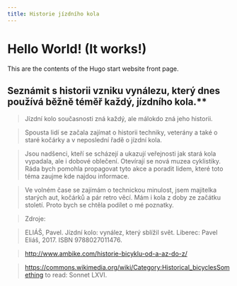 ```yaml
---
title: Historie jízdního kola
---
```


# Hello World! (It works!)

This are the contents of the Hugo start website front page.

## Seznámit s historii vzniku vynálezu, který dnes používá běžně téměř každý, jízdního kola.**

>Jízdní kolo současnosti zná každý, ale málokdo zná jeho historii.

>Spousta lidí se začala zajímat o historii techniky, veterány a také o staré kočárky a v neposlední řadě o jízdní kola.

>Jsou nadšenci, kteří se scházejí a ukazují veřejnosti jak stará kola vypadala, ale i dobové oblečení. Otevírají se nová muzea cyklistiky. Ráda bych pomohla propagovat tyto akce a poradit lidem, které toto téma zaujme kde najdou informace.

>Ve volném čase se zajímám o technickou minulost, jsem majitelka starých aut, kočárků a pár retro věcí. Mám i kola z doby ze začátku století. Proto bych se chtěla podílet o mé poznatky.

>Zdroje:

>ELIÁŠ, Pavel. Jízdní kolo: vynález, který sblížil svět. Liberec: Pavel Eliáš, 2017. ISBN 9788027011476.

>http://www.ambike.com/historie-bicyklu-od-a-az-do-z/

>https://commons.wikimedia.org/wiki/Category:Historical_bicyclesSomething to read: Sonnet LXVI.


